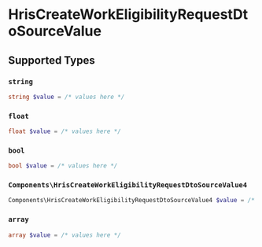 # HrisCreateWorkEligibilityRequestDtoSourceValue


## Supported Types

### `string`

```php
string $value = /* values here */
```

### `float`

```php
float $value = /* values here */
```

### `bool`

```php
bool $value = /* values here */
```

### `Components\HrisCreateWorkEligibilityRequestDtoSourceValue4`

```php
Components\HrisCreateWorkEligibilityRequestDtoSourceValue4 $value = /* values here */
```

### `array`

```php
array $value = /* values here */
```

